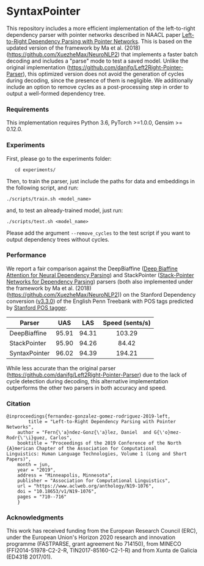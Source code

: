 # SyntaxPointer
This repository includes a more efficient implementation of the left-to-right dependency parser with pointer networks described in NAACL paper [Left-to-Right Dependency Parsing with Pointer Networks](https://arxiv.org/abs/1903.08445). This is based on the updated version of the framework by Ma et al. (2018) (https://github.com/XuezheMax/NeuroNLP2) that implements a faster batch decoding and includes a "parse" mode to test a saved model. Unlike the original implementation (https://github.com/danifg/Left2Right-Pointer-Parser), this optimized version does not avoid the generation of cycles during decoding, since the presence of them is negligible. We additionally include an option to remove cycles as a post-processing step in order to output a well-formed dependency tree.


### Requirements
This implementation requires Python 3.6, PyTorch >=1.0.0, Gensim >= 0.12.0. 

### Experiments
First, please go to the experiments folder:

       cd experiments/

Then, to train the parser, just include the paths for data and embeddings in the following script, and run:

    ./scripts/train.sh <model_name>

and, to test an already-trained model, just run:

    ./scripts/test.sh <model_name>

Please add the argument ``--remove_cycles`` to the test script if you want to output dependency trees without cycles.

### Performance

We report a fair comparison against the DeepBiaffine ([Deep Biaffine Attention for Neural Dependency Parsing](https://arxiv.org/abs/1611.01734)) and StackPointer ([Stack-Pointer Networks for Dependency Parsing](https://arxiv.org/abs/1805.01087)) parsers (both also implemented under the framework by Ma et al. (2018) (https://github.com/XuezheMax/NeuroNLP2)) on the Stanford Dependency conversion ([v3.3.0](https://nlp.stanford.edu/software/stanford-parser-full-2013-11-12.zip)) of the English Penn Treebank with POS tags predicted by [Stanford POS tagger](https://nlp.stanford.edu/software/stanford-postagger-full-2018-10-16.zip).

| Parser        |  UAS  |  LAS  | Speed (sents/s) |
| ------------- | :---: | :---: | :-------------: |
| DeepBiaffine  | 95.91 | 94.31 |     103.29      |
| StackPointer  | 95.90 | 94.26 |     84.42       |
| SyntaxPointer | 96.02 | 94.39 |     194.21      |

While less accurate than the original parser (https://github.com/danifg/Left2Right-Pointer-Parser) due to the lack of cycle detection during decoding, this alternative implementation outperforms the other two parsers in both accuracy and speed.

### Citation
    @inproceedings{fernandez-gonzalez-gomez-rodriguez-2019-left,
            title = "Left-to-Right Dependency Parsing with Pointer Networks",
	    author = "Fern{\'a}ndez-Gonz{\'a}lez, Daniel  and G{\'o}mez-Rodr{\'\i}guez, Carlos",
	    booktitle = "Proceedings of the 2019 Conference of the North {A}merican Chapter of the Association for Computational    Linguistics: Human Language Technologies, Volume 1 (Long and Short Papers)",
	    month = jun,
	    year = "2019",
	    address = "Minneapolis, Minnesota",
	    publisher = "Association for Computational Linguistics",
	    url = "https://www.aclweb.org/anthology/N19-1076",
	    doi = "10.18653/v1/N19-1076",
	    pages = "710--716"
	    }

### Acknowledgments

This work has received funding from the European Research Council (ERC), under the European Union's Horizon 2020 research and innovation programme (FASTPARSE, grant agreement No 714150), from MINECO (FFI2014-51978-C2-2-R, TIN2017-85160-C2-1-R) and from Xunta de Galicia (ED431B 2017/01).